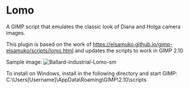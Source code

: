 # Lomo
A GIMP script that emulates the classic look of Diana and Holga camera images.

This plugin is based on the work of https://elsamuko.github.io/gimp-elsamuko/scripts/lomo.html and updates the scripts to work in GIMP 2.10

Sample image:
![Ballard-industrial-Lomo-sm](https://github.com/Nikkinoodl/Lomo/assets/17559271/922410dc-fc20-43a0-90b1-998d58269156)

To install on Windows, install in the following directory and start GIMP:
C:\Users[Username]\AppData\Roaming\GIMP\2.10\scripts
